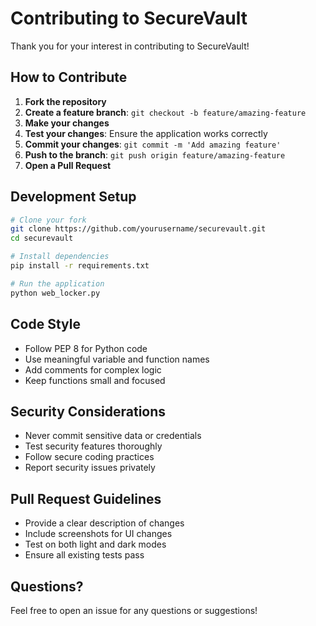 # Contributing to SecureVault

Thank you for your interest in contributing to SecureVault! 

## How to Contribute

1. **Fork the repository**
2. **Create a feature branch**: `git checkout -b feature/amazing-feature`
3. **Make your changes**
4. **Test your changes**: Ensure the application works correctly
5. **Commit your changes**: `git commit -m 'Add amazing feature'`
6. **Push to the branch**: `git push origin feature/amazing-feature`
7. **Open a Pull Request**

## Development Setup

```bash
# Clone your fork
git clone https://github.com/yourusername/securevault.git
cd securevault

# Install dependencies
pip install -r requirements.txt

# Run the application
python web_locker.py
```

## Code Style

- Follow PEP 8 for Python code
- Use meaningful variable and function names
- Add comments for complex logic
- Keep functions small and focused

## Security Considerations

- Never commit sensitive data or credentials
- Test security features thoroughly
- Follow secure coding practices
- Report security issues privately

## Pull Request Guidelines

- Provide a clear description of changes
- Include screenshots for UI changes
- Test on both light and dark modes
- Ensure all existing tests pass

## Questions?

Feel free to open an issue for any questions or suggestions!